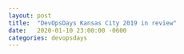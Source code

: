 ```yaml
---
layout: post
title:  "DevOpsDays Kansas City 2019 in review"
date:   2020-01-10 23:00:00 -0600
categories: devopsdays
---
```




